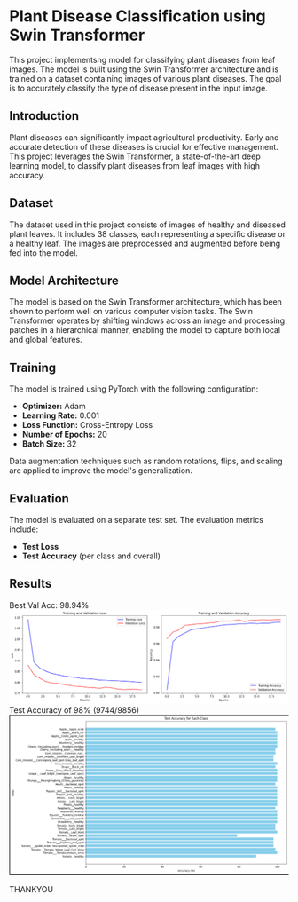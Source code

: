 # Plant Disease Classification using Swin Transformer

This project implementsng model for classifying plant diseases from leaf images. The model is built using the Swin Transformer architecture and is trained on a dataset containing images of various plant diseases. The goal is to accurately classify the type of disease present in the input image.


## Introduction

Plant diseases can significantly impact agricultural productivity. Early and accurate detection of these diseases is crucial for effective management. This project leverages the Swin Transformer, a state-of-the-art deep learning model, to classify plant diseases from leaf images with high accuracy.

## Dataset

The dataset used in this project consists of images of healthy and diseased plant leaves. It includes 38 classes, each representing a specific disease or a healthy leaf. The images are preprocessed and augmented before being fed into the model.

## Model Architecture

The model is based on the Swin Transformer architecture, which has been shown to perform well on various computer vision tasks. The Swin Transformer operates by shifting windows across an image and processing patches in a hierarchical manner, enabling the model to capture both local and global features.

## Training

The model is trained using PyTorch with the following configuration:
- **Optimizer:** Adam
- **Learning Rate:** 0.001
- **Loss Function:** Cross-Entropy Loss
- **Number of Epochs:** 20 
- **Batch Size:** 32

Data augmentation techniques such as random rotations, flips, and scaling are applied to improve the model's generalization.

## Evaluation

The model is evaluated on a separate test set. The evaluation metrics include:
- **Test Loss**
- **Test Accuracy** (per class and overall)

## Results
Best Val Acc: 98.94%
![plot](frontend/epochs.png)
Test Accuracy of 98% (9744/9856)
![plot](frontend/test.png)


THANKYOU
